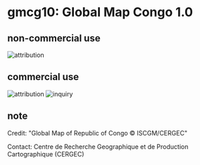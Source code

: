 # gmcg10: Global Map Congo 1.0
## non-commercial use
![attribution](https://globalmaps.github.io/globalmaps/attribution.png)
## commercial use
![attribution](https://globalmaps.github.io/globalmaps/attribution.png)  ![inquiry](https://globalmaps.github.io/globalmaps/report.png)

## note
Credit: "Global Map of Republic of Congo © ISCGM/CERGEC"

Contact: Centre de Recherche Geographique et de Production Cartographique (CERGEC)
